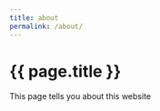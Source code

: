 ```yaml
---
title: about
permalink: /about/
---
```


# {{ page.title }}

This page tells you about this website
